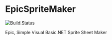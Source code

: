 # EpicSpriteMaker

[![Build Status](https://travis-ci.com/tormachris/EpicSpriteMaker.svg?branch=master)](https://travis-ci.com/tormachris/EpicSpriteMaker)

Epic, Simple Visual Basic.NET Sprite Sheet Maker
